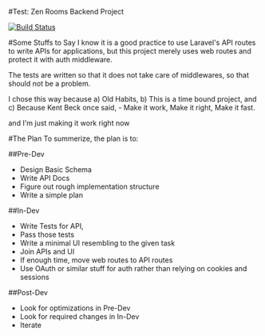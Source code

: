 #Test: Zen Rooms Backend Project

[![Build Status](https://travis-ci.org/nootanghimire/zen-test-backend.svg?branch=master)](https://travis-ci.org/nootanghimire/zen-test-backend)


#Some Stuffs to Say
I know it is a good practice to use Laravel's API routes to write APIs for applications, but this project merely uses
web routes and protect it with auth middleware.

The tests are written so that it does not take care of middlewares, so that should not be a problem.

I chose this way because 
a) Old Habits,
b) This is a time bound project, and 
c) Because Kent Beck once said,
    - Make it work, Make it right, Make it fast.

and I'm just making it work right now 

#The Plan
To summerize, the plan is to:

##Pre-Dev
  - Design Basic Schema
  - Write API Docs 
  - Figure out rough implementation structure
  - Write a simple plan

##In-Dev
  - Write Tests for API, 
  - Pass those tests
  - Write a minimal UI resembling to the given task
  - Join APIs and UI
  - If enough time, move web routes to API routes
  - Use OAuth or similar stuff for auth rather than relying on cookies and sessions


##Post-Dev
  - Look for optimizations in Pre-Dev
  - Look for required changes in In-Dev
  - Iterate

